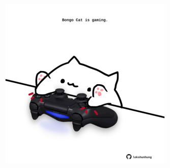 <!-- built at 03/09/2023, 14:00:46 UTC -->
<p align="center">
  <img width="500" height="500" src="./ReadmeImage.svg">
</p>
